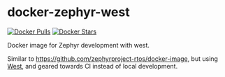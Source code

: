 # docker-zephyr-west

[![Docker Pulls](https://img.shields.io/docker/pulls/bcdevices/zephyr-west.svg)](https://hub.docker.com/r/bcdevices/zephyr-west/)
[![Docker Stars](https://img.shields.io/docker/stars/bcdevices/zephyr-west.svg)](https://hub.docker.com/r/bcdevices/zephyr-west/)

Docker image for Zephyr development with west.

Similar to <https://github.com/zephyrproject-rtos/docker-image>, but
using [West](https://docs.zephyrproject.org/latest/guides/west/index.html),
and geared towards CI instead of local development.
